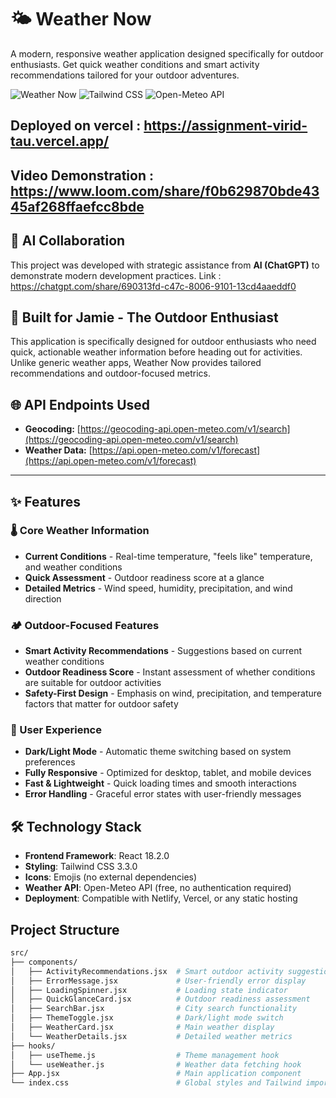 # 🌤️ Weather Now

A modern, responsive weather application designed specifically for outdoor enthusiasts. Get quick weather conditions and smart activity recommendations tailored for your outdoor adventures.

![Weather Now](https://img.shields.io/badge/React-18.2.0-blue) ![Tailwind CSS](https://img.shields.io/badge/Tailwind-CSS-38B2AC) ![Open-Meteo API](https://img.shields.io/badge/API-Open--Meteo-green)


## Deployed on vercel : https://assignment-virid-tau.vercel.app/

## Video Demonstration : https://www.loom.com/share/f0b629870bde4345af268ffaefcc8bde

## 🤖 AI Collaboration

This project was developed with strategic assistance from **AI (ChatGPT)** to demonstrate modern development practices.
Link : https://chatgpt.com/share/690313fd-c47c-8006-9101-13cd4aaeddf0


## 🎯 Built for Jamie - The Outdoor Enthusiast

This application is specifically designed for outdoor enthusiasts who need quick, actionable weather information before heading out for activities. Unlike generic weather apps, Weather Now provides tailored recommendations and outdoor-focused metrics.

## 🌐 API Endpoints Used

- **Geocoding:** [https://geocoding-api.open-meteo.com/v1/search](https://geocoding-api.open-meteo.com/v1/search)  
- **Weather Data:** [https://api.open-meteo.com/v1/forecast](https://api.open-meteo.com/v1/forecast)

---


## ✨ Features

### 🌡️ Core Weather Information
- **Current Conditions** - Real-time temperature, "feels like" temperature, and weather conditions
- **Quick Assessment** - Outdoor readiness score at a glance
- **Detailed Metrics** - Wind speed, humidity, precipitation, and wind direction

### 🏕️ Outdoor-Focused Features
- **Smart Activity Recommendations** - Suggestions based on current weather conditions
- **Outdoor Readiness Score** - Instant assessment of whether conditions are suitable for outdoor activities
- **Safety-First Design** - Emphasis on wind, precipitation, and temperature factors that matter for outdoor safety

### 🎨 User Experience
- **Dark/Light Mode** - Automatic theme switching based on system preferences
- **Fully Responsive** - Optimized for desktop, tablet, and mobile devices
- **Fast & Lightweight** - Quick loading times and smooth interactions
- **Error Handling** - Graceful error states with user-friendly messages

## 🛠️ Technology Stack

- **Frontend Framework**: React 18.2.0
- **Styling**: Tailwind CSS 3.3.0
- **Icons**: Emojis (no external dependencies)
- **Weather API**: Open-Meteo API (free, no authentication required)
- **Deployment**: Compatible with Netlify, Vercel, or any static hosting


## Project Structure

```bash
src/
├── components/
│   ├── ActivityRecommendations.jsx  # Smart outdoor activity suggestions
│   ├── ErrorMessage.jsx             # User-friendly error display
│   ├── LoadingSpinner.jsx           # Loading state indicator
│   ├── QuickGlanceCard.jsx          # Outdoor readiness assessment
│   ├── SearchBar.jsx                # City search functionality
│   ├── ThemeToggle.jsx              # Dark/light mode switch
│   ├── WeatherCard.jsx              # Main weather display
│   └── WeatherDetails.jsx           # Detailed weather metrics
├── hooks/
│   ├── useTheme.js                  # Theme management hook
│   └── useWeather.js                # Weather data fetching hook
├── App.jsx                          # Main application component
└── index.css                        # Global styles and Tailwind imports
